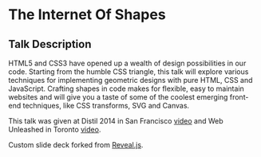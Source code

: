 # The Internet Of Shapes

## Talk Description
HTML5 and CSS3 have opened up a wealth of design possibilities in our code. Starting from the humble CSS triangle, this talk will explore various techniques for implementing geometric designs with pure HTML, CSS and JavaScript. Crafting shapes in code makes for flexible, easy to maintain websites and will give you a taste of some of the coolest emerging front-end techniques, like CSS transforms, SVG and Canvas.

This talk was given at Distil 2014 in San Francisco [video](http://vimeo.com/105185884) and Web Unleashed in Toronto [video](https://www.youtube.com/watch?v=FzB6SGrpg8M).

Custom slide deck forked from [Reveal.js](https://github.com/hakimel/reveal.js/).
